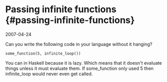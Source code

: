 # Passing infinite functions {#passing-infinite-functions}

2007-04-24

Can you write the following code in your language without it hanging?

```
some_function(5, infinite_loop())
```

You can in Haskell because it is lazy. Which means that it doesn't evaluate things unless it must evaluate them. If some_function only used 5 then infinite_loop would never even get called.
